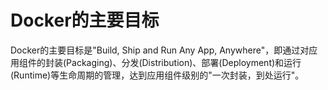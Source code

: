 # Docker的主要目标

Docker的主要目标是"Build, Ship and Run Any App, Anywhere"，即通过对应用组件的封装(Packaging)、分发(Distribution)、部署(Deployment)和运行(Runtime)等生命周期的管理，达到应用组件级别的"一次封装，到处运行"。